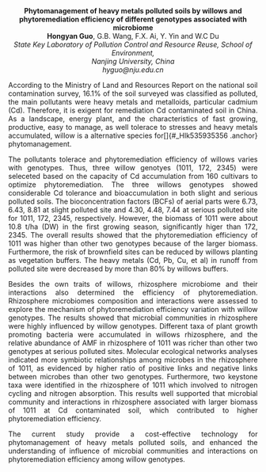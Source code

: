 <center><strong>Phytomanagement of heavy metals polluted soils by willows and
phytoremediation efficiency of different genotypes associated with
microbiome</strong>

<center><strong>Hongyan Guo</strong>, G.B. Wang, F.X. Ai, Y. Yin and W.C Du

<center><i>State Key Laboratory of Pollution Control and Resource Reuse, School of Environment, </i>

<center><i>Nanjing University, China </i>

<center><i>hyguo@nju.edu.cn</i>

<p style=text-align:justify>According to the Ministry of Land and Resources Report on the national
soil contamination survey, 16.1% of the soil surveyed was classified as
polluted, the main pollutants were heavy metals and metalloids,
particular cadmium (Cd). Therefore, it is exigent for remediation Cd
contaminated soil in China. As a landscape, energy plant, and the
characteristics of fast growing, productive, easy to manage, as well
tolerace to stresses and heavy metals accumulated, willow is a
alternative species for[]{#_Hlk535935356 .anchor} phytomanagement.

<p style=text-align:justify>The pollutants tolerace and phytoremediation efficiency of willows
varies with genotypes. Thus, three willow genotyes (1011, 172, 2345)
were seleceted based on the capacity of Cd accumulation from 160
cultivars to optimize phytoremediation. The three willows genotypes
showed considerable Cd tolerance and bioaccumulation in both slight and
serious polluted soils. The bioconcentration factors (BCFs) of aerial
parts were 6.73, 6.43, 8.81 at slight polluted site and 4.30, 4.48, 7.44
at serious polluted site for 1011, 172, 2345, respectively. However, the
biomass of 1011 were about 10.8 t/ha (DW) in the first growing season,
significantly higer than 172, 2345. The overall results showed that the
phytoremediation efficiency of 1011 was higher than other two genotypes
because of the larger biomass. Furthermore, the risk of brownfield sites
can be reduced by willows planting as vegetation buffers. The heavy
metals (Cd, Pb, Cu, et al) in runoff from polluted site were decreased
by more than 80% by willows buffers.

<p style=text-align:justify>Besides the own traits of willows, rhizosphere microbiome and their
interactions also determined the efficiency of phytoremediation.
Rhizosphere microbiomes composition and interactions were assessed to
explore the mechanism of phytoremediation efficiency variation with
willow genotypes. The results showed that microbial communities in
rhizosphere were highly influenced by willow genotypes. Different taxa
of plant growth promoting bacteria were accumulated in willows
rhizosphere, and the relative abundance of AMF in rhizosphere of 1011
was richer than other two genotypes at serious polluted sites. Molecular
ecological networks analyses indicated more symbiotic relationships
among microbes in the rhizosphere of 1011, as evidenced by higher ratio
of positive links and negative links between microbes than other two
genotypes. Furthermore, two keystone taxa were identified in the
rhizosphere of 1011 which involved to nitrogen cycling and nitrogen
absorption. This results well supported that microbial community and
interactions in rhizosphere associated with larger biomass of 1011 at Cd
contaminated soil, which contributed to higher phytoremediation
efficiency.

<p style=text-align:justify>The current study provide a cost-effective technology for
phytomanagement of heavy metals polluted soils, and enhanced the
understanding of influence of microbial communities and interactions on
phytoremediation efficiency among willow genotypes.
